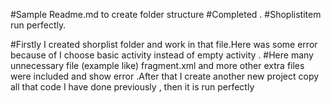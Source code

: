 #Sample Readme.md to create folder structure
#Completed .
#Shoplistitem run perfectly.

#Firstly I created shorplist folder and work in that file.Here was some error because of I choose basic activity instead of empty activity .
#Here many unnecessary file (example like) fragment.xml and more other extra files were included and show error .After that I create another new project copy all that code I have done previously , then it is run perfectly
